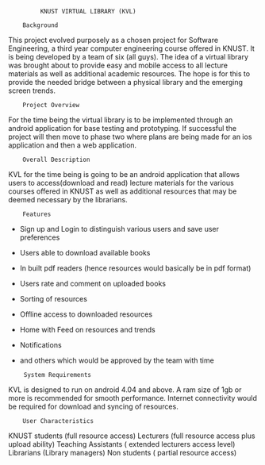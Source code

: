              KNUST VIRTUAL LIBRARY (KVL)
    
        Background
This project evolved purposely as a chosen project for Software Engineering, a third year computer engineering course offered in KNUST. It is being developed by a team of six (all guys). 
The idea of a virtual library was brought about to provide easy and mobile access to all lecture materials as well as additional academic resources. The hope is for this to provide the needed bridge between a physical library and the emerging screen trends.

        Project Overview
For the time being the virtual library is to be implemented through an android application for base testing and prototyping. If successful the project will then move to phase two where plans are being made for an ios application and then a web application.

        Overall Description
KVL for the time being is going to be an android application that allows users to access(download and read) lecture materials for the various courses offered in KNUST as well as additional resources that may be deemed necessary by the librarians. 

        Features
 + Sign up and Login to distinguish various users and save user preferences
 + Users able to download available books
 + In built pdf readers (hence resources would basically be in pdf format)
 + Users rate and comment on uploaded books
 + Sorting of resources 
 + Offline access to downloaded resources
 + Home with Feed on resources and trends
 + Notifications
 + and others which would be approved by the team with time
     
        System Requirements
KVL is designed to run on android 4.04 and above. A ram size of 1gb or more is recommended for smooth performance. Internet connectivity would be required for download and syncing of resources.

        User Characteristics
KNUST students (full resource access)
Lecturers (full resource access plus upload ability)
Teaching Assistants ( extended lecturers access level)
Librarians (Library managers)
Non students ( partial resource access)
 

